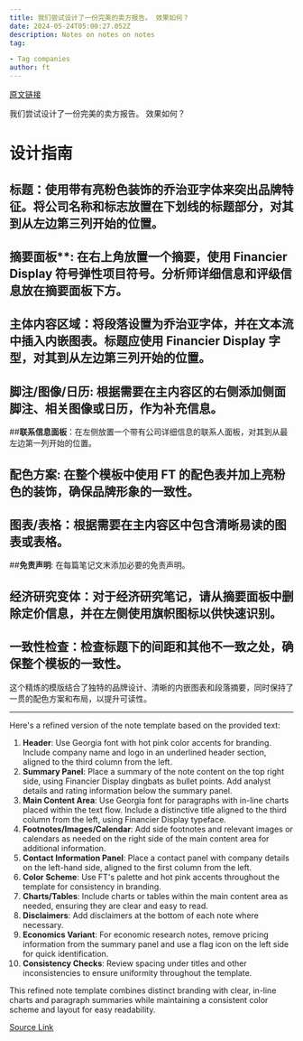 ```yaml
---
title: 我们尝试设计了一份完美的卖方报告。 效果如何？
date: 2024-05-24T05:00:27.052Z
description: Notes on notes on notes
tag: 

- Tag companies
author: ft
---
```


[原文链接](https://ft.com/content/bb9bf7c6-1785-4383-9e39-03da04a17fe2)

我们尝试设计了一份完美的卖方报告。 效果如何？

# **设计指南** 

## **标题**：使用带有亮粉色装饰的乔治亚字体来突出品牌特征。将公司名称和标志放置在下划线的标题部分，对其到从左边第三列开始的位置。

 ## 摘要面板**: 在右上角放置一个摘要，使用 Financier Display 符号弹性项目符号。分析师详细信息和评级信息放在**摘要面板**下方。

## **主体内容区域**：将段落设置为乔治亚字体，并在文本流中插入内嵌图表。标题应使用 Financier Display 字型，对其到从左边第三列开始的位置。

 ## **脚注/图像/日历**: 根据需要在主内容区的右侧添加侧面脚注、相关图像或日历，作为补充信息。

##**联系信息面板**：在左侧放置一个带有公司详细信息的联系人面板，对其到从最左边第一列开始的位置。

 ## **配色方案**: 在整个模板中使用 FT 的配色表并加上亮粉色的装饰，确保品牌形象的一致性。

## 图表/表格：根据需要在主内容区中包含清晰易读的图表或表格。

  ##**免责声明**: 在每篇笔记文末添加必要的免责声明。

 ## **经济研究变体**：对于经济研究笔记，请从摘要面板中删除定价信息，并在左侧使用旗帜图标以供快速识别。

## 一致性检查：检查标题下的间距和其他不一致之处，确保整个模板的一致性。 

这个精炼的模版结合了独特的品牌设计、清晰的内嵌图表和段落摘要，同时保持了一贯的配色方案和布局，以提升可读性。

---

Here's a refined version of the note template based on the provided text:

1. **Header**: Use Georgia font with hot pink color accents for branding. Include company name and logo in an underlined header section, aligned to the third column from the left.
2. **Summary Panel**: Place a summary of the note content on the top right side, using Financier Display dingbats as bullet points. Add analyst details and rating information below the summary panel.
3. **Main Content Area**: Use Georgia font for paragraphs with in-line charts placed within the text flow. Include a distinctive title aligned to the third column from the left, using Financier Display typeface.
4. **Footnotes/Images/Calendar**: Add side footnotes and relevant images or calendars as needed on the right side of the main content area for additional information.
5. **Contact Information Panel**: Place a contact panel with company details on the left-hand side, aligned to the first column from the left.
6. **Color Scheme**: Use FT's palette and hot pink accents throughout the template for consistency in branding.
7. **Charts/Tables**: Include charts or tables within the main content area as needed, ensuring they are clear and easy to read.
8. **Disclaimers**: Add disclaimers at the bottom of each note where necessary.
9. **Economics Variant**: For economic research notes, remove pricing information from the summary panel and use a flag icon on the left side for quick identification.
10. **Consistency Checks**: Review spacing under titles and other inconsistencies to ensure uniformity throughout the template.

This refined note template combines distinct branding with clear, in-line charts and paragraph summaries while maintaining a consistent color scheme and layout for easy readability.

[Source Link](https://ft.com/content/bb9bf7c6-1785-4383-9e39-03da04a17fe2)

